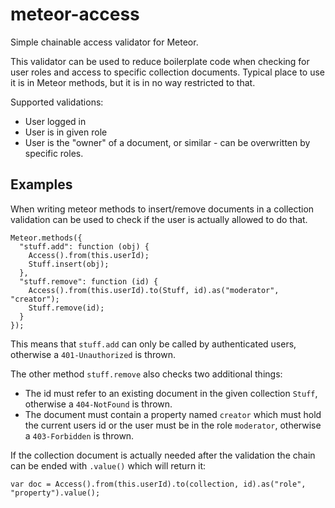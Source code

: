 # meteor-access

Simple chainable access validator for Meteor.

This validator can be used to reduce boilerplate code when checking for user roles and access to specific collection documents.
Typical place to use it is in Meteor methods, but it is in no way restricted to that.

Supported validations:

- User logged in
- User is in given role
- User is the "owner" of a document, or similar - can be overwritten by specific roles.

## Examples

When writing meteor methods to insert/remove documents in a collection validation can be used to check if the user is actually allowed to do that.
    
    Meteor.methods({
      "stuff.add": function (obj) {
        Access().from(this.userId);
        Stuff.insert(obj);
      },
      "stuff.remove": function (id) {
        Access().from(this.userId).to(Stuff, id).as("moderator", "creator");
        Stuff.remove(id);
      }
    });

This means that `stuff.add` can only be called by authenticated users, otherwise a `401-Unauthorized` is thrown.

The other method `stuff.remove` also checks two additional things:
- The id must refer to an existing document in the given collection `Stuff`, otherwise a `404-NotFound` is thrown.
- The document must contain a property named `creator` which must hold the current users id or the user must be in the role `moderator`,
otherwise a `403-Forbidden` is thrown.

If the collection document is actually needed after the validation the chain can be ended with `.value()` which will return it:

    var doc = Access().from(this.userId).to(collection, id).as("role", "property").value();
